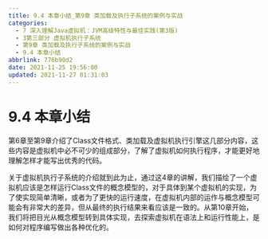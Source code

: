 ```yaml
---
title: 9.4 本章小结_第9章 类加载及执行子系统的案例与实战
categories: 
  - 7 深入理解Java虛拟机：JVM高级特性与最佳实践(第3版)
  - 3第三部分 虚拟机执行子系统
  - 第9章 类加载及执行子系统的案例与实战
  - 9.4 本章小结
abbrlink: 776b90d2
date: 2021-11-25 19:56:00
updated: 2021-11-27 01:31:03
---
```

# 9.4 本章小结
第6章至第9章介绍了Class文件格式、类加载及虚拟机执行引擎这几部分内容，这些内容是虚拟机中必不可少的组成部分，了解了虚拟机如何执行程序，才能更好地理解怎样才能写出优秀的代码。

关于虚拟机执行子系统的介绍就到此为止，通过这4章的讲解，我们描绘了一个虚拟机应该是怎样运行Class文件的概念模型的，对于具体到某个虚拟机的实现，为了使实现简单清晰，或者为了更快的运行速度，在虚拟机内部的运作与概念模型可能会有非常大的差异，但从最终的执行结果来看应该是一致的。从第10章开始，我们将把目光从概念模型转到具体实现，去探索虚拟机在语法上和运行性能上，是如何对程序编写做出各种优化的。
